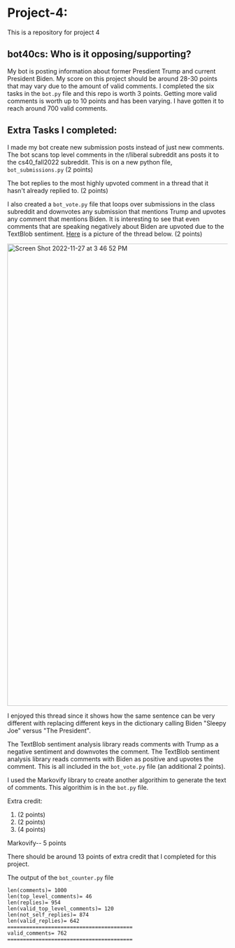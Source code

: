 # Project-4:
This is a repository for project 4
## bot40cs: Who is it opposing/supporting?

My bot is posting information about former Presdient Trump and current President Biden. My score on this project should be around 28-30 points that may vary due to the amount of valid comments. I completed the six tasks in the `bot.py` file and this repo is worth 3 points. Getting more valid comments is worth up to 10 points and has been varying. I have gotten it to reach around 700 valid comments.


## Extra Tasks I completed:

I made my bot create new submission posts instead of just new comments. The bot scans top level comments in the r/liberal subreddit ans posts it to the cs40_fall2022 subreddit.
This is on a new python file, `bot_submissions.py` (2 points)

The bot replies to the most highly upvoted comment in a thread that it hasn't already replied to. (2 points)

I also created a `bot_vote.py` file that loops over submissions in the class subreddit and downvotes any submission that mentions Trump and upvotes any comment that mentions Biden. It is interesting to see that even comments that are speaking negatively about Biden are upvoted due to the TextBlob sentiment. [Here](https://old.reddit.com/r/cs40_2022fall/comments/z6a9y1/biden_deserves_props_for_his_masterful_ukraine/) is a picture of the thread below. (2 points)

<img width="1057" alt="Screen Shot 2022-11-27 at 3 46 52 PM" src="https://user-images.githubusercontent.com/112538914/204166285-e5359ce7-774a-4db7-9ded-528a2829d292.png">

I enjoyed this thread since it shows how the same sentence can be very different with replacing different keys in the dictionary calling Biden "Sleepy Joe" versus "The President". 

The TextBlob sentiment analysis library reads comments with Trump as a negative sentiment and downvotes the comment. The TextBlob sentiment analysis library reads comments with Biden as positive and upvotes the comment. This is all included in the `bot_vote.py` file (an additional 2 points).

I used the Markovify library to create another algorithim to generate the text of comments. This algorithim is in the `bot.py` file. 

Extra credit:
1. (2 points)
3. (2 points)
4. (4 points)

Markovify-- 5 points 

There should be around 13 points of extra credit that I completed for this project.

The output of the `bot_counter.py` file 
```
len(comments)= 1000
len(top_level_comments)= 46
len(replies)= 954
len(valid_top_level_comments)= 120
len(not_self_replies)= 874
len(valid_replies)= 642
========================================
valid_comments= 762
========================================
```


